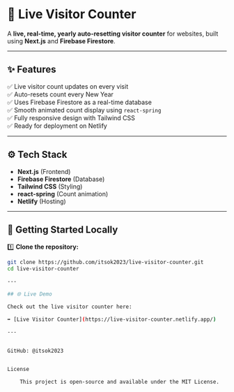# 🚀 Live Visitor Counter

A **live, real-time, yearly auto-resetting visitor counter** for websites, built using **Next.js** and **Firebase Firestore**.

---

## ✨ Features

✅ Live visitor count updates on every visit  
✅ Auto-resets count every New Year  
✅ Uses Firebase Firestore as a real-time database  
✅ Smooth animated count display using `react-spring`  
✅ Fully responsive design with Tailwind CSS  
✅ Ready for deployment on Netlify

---

## ⚙️ Tech Stack

- **Next.js** (Frontend)
- **Firebase Firestore** (Database)
- **Tailwind CSS** (Styling)
- **react-spring** (Count animation)
- **Netlify** (Hosting)

---

## 🚀 Getting Started Locally

1️⃣ **Clone the repository:**

```bash
git clone https://github.com/itsok2023/live-visitor-counter.git
cd live-visitor-counter

---

## 🌐 Live Demo

Check out the live visitor counter here:

➡️ [Live Visitor Counter](https://live-visitor-counter.netlify.app/)

---


GitHub: @itsok2023


License

    This project is open-source and available under the MIT License.